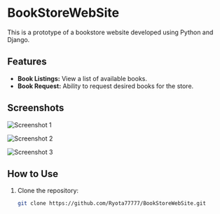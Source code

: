 # BookStoreWebSite

This is a prototype of a bookstore website developed using Python and Django.

## Features

- **Book Listings:** View a list of available books.
- **Book Request:** Ability to request desired books for the store.

## Screenshots

![Screenshot 1]([https://github.com/Ryota77777/BookStoreWebSite/raw/main/assets/174376673/8c68ce2e-8cf1-4472-a973-b8fb79d0117c](https://github.com/Ryota77777/BookStoreWebSite/blob/main/photo_2024-06-12_10-42-32.jpg?raw=true))

![Screenshot 2](https://github.com/Ryota77777/BookStoreWebSite/raw/main/assets/174376673/photo_2024-06-12_11-28-05.jpg)

![Screenshot 3](https://github.com/Ryota77777/BookStoreWebSite/raw/main/assets/174376673/photo_2024-06-12_10-52-31.jpg)

## How to Use

1. Clone the repository:

   ```bash
   git clone https://github.com/Ryota77777/BookStoreWebSite.git


